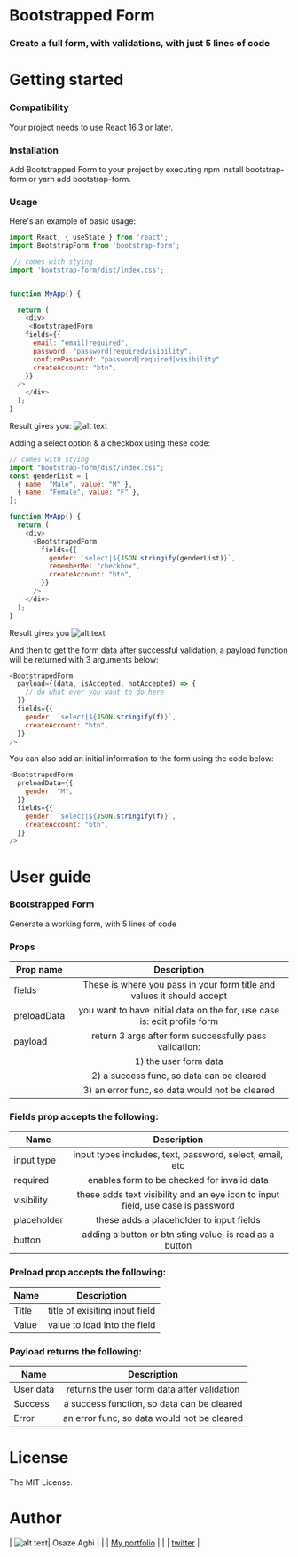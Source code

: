 # Bootstrapped Form

### Create a full form, with validations, with just 5 lines of code

# Getting started

### Compatibility

Your project needs to use React 16.3 or later.

### Installation

Add Bootstrapped Form to your project by executing npm install bootstrap-form or yarn add bootstrap-form.

### Usage

Here's an example of basic usage:

```javascript
import React, { useState } from 'react';
import BootstrapForm from 'bootstrap-form';

 // comes with stying
import 'bootstrap-form/dist/index.css';


function MyApp() {

  return (
    <div>
     <BootstrapedForm
    fields={{
      email: "email|required",
      password: "password|requiredvisibility",
      confirmPassword: "password|required|visibility"
      createAccount: "btn",
    }}
  />
    </div>
  );
}
```

Result gives you:
![alt text](./assets/Screenshot%202022-11-21%20at%2000.21.52.png "form pic")

Adding a select option & a checkbox using these code:

```javascript
// comes with stying
import "bootstrap-form/dist/index.css";
const genderList = [
  { name: "Male", value: "M" },
  { name: "Female", value: "F" },
];

function MyApp() {
  return (
    <div>
      <BootstrapedForm
        fields={{
          gender: `select|${JSON.stringify(genderList)}`,
          rememberMe: "checkbox",
          createAccount: "btn",
        }}
      />
    </div>
  );
}
```

Result gives you
![alt text](./assets/Screenshot%202022-11-21%20at%2000.33.59.png "form pic")

And then to get the form data after successful validation, a payload function will be returned with 3 arguments below:

```javascript
<BootstrapedForm
  payload={(data, isAccepted, notAccepted) => {
    // do what ever you want to do here
  }}
  fields={{
    gender: `select|${JSON.stringify(f)}`,
    createAccount: "btn",
  }}
/>
```

You can also add an initial information to the form using the code below:

```javascript
<BootstrapedForm
  preloadData={{
    gender: "M",
  }}
  fields={{
    gender: `select|${JSON.stringify(f)}`,
    createAccount: "btn",
  }}
/>
```

# User guide

### Bootstrapped Form

Generate a working form, with 5 lines of code

### Props

| Prop name   |                               Description                                |
| ----------- | :----------------------------------------------------------------------: |
| fields      |  These is where you pass in your form title and values it should accept  |
| preloadData | you want to have initial data on the for, use case is: edit profile form |
| payload     |          return 3 args after form successfully pass validation:          |
|             |                          1) the user form data                           |
|             |                2) a success func, so data can be cleared                 |
|             |              3) an error func, so data would not be cleared              |

### Fields prop accepts the following:

| Name        |                                   Description                                   |
| ----------- | :-----------------------------------------------------------------------------: |
| input type  |            input types includes, text, password, select, email, etc             |
| required    |                   enables form to be checked for invalid data                   |
| visibility  | these adds text visibility and an eye icon to input field, use case is password |
| placeholder |                    these adds a placeholder to input fields                     |
| button      |             adding a button or btn sting value, is read as a button             |

### Preload prop accepts the following:

| Name  |          Description           |
| ----- | :----------------------------: |
| Title | title of exisiting input field |
| Value |  value to load into the field  |

### Payload returns the following:

| Name      |                 Description                 |
| --------- | :-----------------------------------------: |
| User data | returns the user form data after validation |
| Success   | a success function, so data can be cleared  |
| Error     | an error func, so data would not be cleared |

# License

The MIT License.

# Author

| ![alt text](./assets/Screenshot%202022-11-21%20at%2000.21.52.png "form pic")| Osaze Agbi |
| | [My portfolio](https://tinyurl.com/osas-portfolio) |
| | [twitter](https://twitter.com/OsazeAgbi) |
